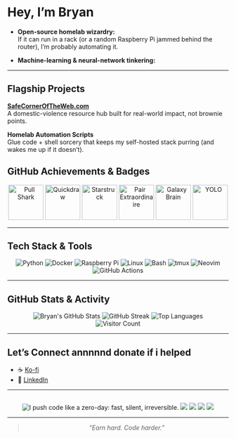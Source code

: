 #  Hey, I’m Bryan



- **Open-source homelab wizardry:**  
  If it can run in a rack (or a random Raspberry Pi jammed behind the router), I’m probably automating it.

- **Machine-learning & neural-network tinkering:**  
  

---

##  Flagship Projects

 [**SafeCornerOfTheWeb.com**](https://safecorneroftheweb.com)  
   A domestic-violence resource hub built for real-world impact, not brownie points.

 **Homelab Automation Scripts**  
   Glue code + shell sorcery that keeps my self-hosted stack purring (and wakes me up if it doesn’t).


##  GitHub Achievements & Badges

<p align="center">
  <!-- Pull Shark -->
  <img src="https://github.githubassets.com/images/modules/profile/achievements/pull-shark-default.png" height="80" alt="Pull Shark" title="Merged PRs: Ship code, not excuses.">
  <!-- Quickdraw -->
  <img src="https://github.githubassets.com/images/modules/profile/achievements/quickdraw-default.png" height="80" alt="Quickdraw" title="Break-it-fix-it-better speed: Closed issues/PRs in record time.">
  <!-- Starstruck -->
  <img src="https://github.githubassets.com/images/modules/profile/achievements/starstruck-default.png" height="80" alt="Starstruck" title="Community traction: ≥16 stars on a project.">
  <!-- Pair Extraordinaire -->
  <img src="https://github.githubassets.com/images/modules/profile/achievements/pair-extraordinaire-default.png" height="80" alt="Pair Extraordinaire" title="Co-authoring PRs: Not a lone-wolf coder.">
  <!-- Galaxy Brain -->
  <img src="https://github.githubassets.com/images/modules/profile/achievements/galaxy-brain-default.png" height="80" alt="Galaxy Brain" title="Accepted answers: Teach-the-internet streak.">
  <!-- YOLO -->
  <img src="https://github.githubassets.com/images/modules/profile/achievements/yolo-default.png" height="80" alt="YOLO" title="Because sometimes you just have to ship it.">
</p>

---

##  Tech Stack & Tools

<p align="center">
  <img src="https://img.shields.io/badge/python-3670A0?style=for-the-badge&logo=python&logoColor=ffdd54" alt="Python"/>
  <img src="https://img.shields.io/badge/docker-%230db7ed.svg?style=for-the-badge&logo=docker&logoColor=white" alt="Docker"/>
  <img src="https://img.shields.io/badge/raspberry%20pi-C51A4A?style=for-the-badge&logo=raspberry-pi" alt="Raspberry Pi"/>
  <img src="https://img.shields.io/badge/linux-222222?style=for-the-badge&logo=linux&logoColor=yellow" alt="Linux"/>
  <img src="https://img.shields.io/badge/bash-4EAA25?style=for-the-badge&logo=gnubash&logoColor=white" alt="Bash"/>
  <img src="https://img.shields.io/badge/tmux-1BB91F?style=for-the-badge&logo=tmux&logoColor=white" alt="tmux"/>
  <img src="https://img.shields.io/badge/neovim-57A143?style=for-the-badge&logo=neovim&logoColor=white" alt="Neovim"/>
  <img src="https://img.shields.io/badge/github%20actions-2088FF?style=for-the-badge&logo=github-actions&logoColor=white" alt="GitHub Actions"/>
</p>

---

##  GitHub Stats & Activity

<p align="center">
  <img src="https://github-readme-stats.vercel.app/api?username=itsbryanman&show_icons=true&theme=tokyonight" alt="Bryan's GitHub Stats"/>
  <img src="https://streak-stats.demolab.com?user=itsbryanman&theme=tokyonight" alt="GitHub Streak"/>
  <img src="https://github-readme-stats.vercel.app/api/top-langs/?username=itsbryanman&layout=compact&theme=tokyonight" alt="Top Languages"/>
  <br/>
  <img src="https://komarev.com/ghpvc/?username=itsbryanman&style=for-the-badge" alt="Visitor Count"/>
</p>

---

##  Let’s Connect annnnnd donate if i helped

- ☕ [Ko-fi](https://ko-fi.com/itsbryandude)
- 🔗 [LinkedIn](https://www.linkedin.com/in/bryan-cruse-99b612143/)

---

## 

<p align="center">
  <!-- Zero-Day Red -->
  <img src="https://img.shields.io/badge/I%20push%20code%20like%20a%20zero--day%3A-fast%2C%20silent%2C%20irreversible.-ff003c?style=for-the-badge&labelColor=0d0d0d" alt="I push code like a zero-day: fast, silent, irreversible."/>
  <!-- Over-Clocked Lime -->
  
  <!-- Open Source Lover -->
  <img src="https://img.shields.io/badge/Open%20Source-Lover-brightgreen?style=for-the-badge"/>
  <!-- Night Owl -->
  <img src="https://img.shields.io/badge/Night%20Owl-%F0%9F%90%B8-blueviolet?style=for-the-badge"/>
  <!-- Linux Enjoyer -->
  <img src="https://img.shields.io/badge/Linux-Enjoyer-yellowgreen?style=for-the-badge&logo=linux"/>
  <!-- 1k Commits -->
  <img src="https://img.shields.io/badge/1000%20Commits-achieved-blue?style=for-the-badge"/>
</p>

---

> <p align="center"><em>“Earn hard. Code harder.”</em></p>
